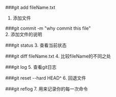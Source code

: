 ###git add   fileName.txt
1. 添加文件

###git commit -m "why commit this file"   
2. 添加文件的说明

###git status
3. 查看当前状态

###git diff  fileName.txt
4. 比较fileName的不同之处

###git log
5. 查看git日志

###git reset --hard HEAD^
6. 回退文件

###git reflog
7. 用来记录你的每一次命令

